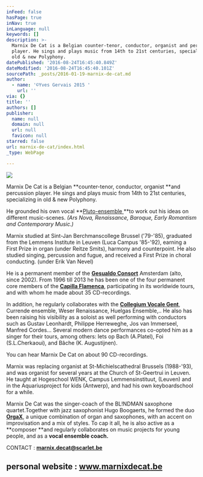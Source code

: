 ```yaml
---
inFeed: false
hasPage: true
inNav: true
inLanguage: null
keywords: []
description: >-
  Marnix De Cat is a Belgian counter-tenor, conductor, organist and percussion
  player. He sings and plays music from 14th to 21st centuries, specializing in
  old & new Polyphony.
datePublished: '2016-08-24T16:45:40.849Z'
dateModified: '2016-08-24T16:45:40.101Z'
sourcePath: _posts/2016-01-19-marnix-de-cat.md
author:
  - name: '©Yves Gervais 2015 '
    url: ''
via: {}
title: ''
authors: []
publisher:
  name: null
  domain: null
  url: null
  favicon: null
starred: false
url: marnix-de-cat/index.html
_type: WebPage

---
```

![](https://s3-us-west-2.amazonaws.com/the-grid-img/p/5b58c9a81d4cc432cf8d16f589bc4da3dbf48d7b.jpg)

Marnix De Cat is a Belgian **counter-tenor, conductor, organist **and percussion player. He sings and plays music from 14th to 21st centuries, specializing in old & new Polyphony.

He grounded his own vocal **[Pluto-ensemble ][0]**to work out his ideas on different music-scenes. _(Ars Nova, Renaissance, Baroque, Early Romantism and Contemporary Music.)_

Marnix studied at Sint-Jan Berchmanscollege Brussel ('79-'85), graduated from the Lemmens Institute in Leuven (Luca Campus '85-'92), earning a First Prize in organ (under Reitze Smits), harmony and counterpoint. He also studied singing, percussion and fugue, and received a First Prize in choral conducting. (under Erik Van Nevel)

He is a permanent member of the **[Gesualdo Consort][1]** Amsterdam (alto, since 2002). From 1996 till 2013 he has been one of the four permanent core members of the **[Capilla Flamenca][2]**, participating in its worldwide tours, and with whom he made about 35 CD-recordings.

In addition, he regularly collaborates with the **[Collegium Vocale Gent][3]**, Currende ensemble, Weser Renaissance, Huelgas Ensemble,.. He also has been raising his visibility as a soloist as well performing with conductors such as Gustav Leonhardt, Philippe Herreweghe, Jos van Immerseel, Manfred Cordes... Several modern dance performances co-opted him as a singer for their tours, among others: Iets op Bach (A.Platel), Foi (S.L.Cherkaoui), and Bâche (K. Augustijnen).

You can hear Marnix De Cat on about 90 CD-recordings.

Marnix was replacing organist at St-Michielscathedral Brussels (1988-'93), and was organist for several years at the Church of St-Geertrui in Leuven. He taught at Hogeschool WENK, Campus Lemmensinstituut, (Leuven) and in the Aquariusproject for kids (Antwerp), and had his own keyboardschool for a while.

Marnix De Cat was the singer-coach of the BL!NDMAN saxophone quartet.Together with jazz saxophonist Hugo Boogaerts, he formed the duo **[OrgaX][4]**, a unique combination of organ and saxophones, with an accent on improvisation and a mix of styles. To cap it all, he is also active as a **composer **and regularly collaborates on music projects for young people, and as a **vocal ensemble coach.**

CONTACT : **marnix.decat@scarlet.be**

## personal website : [www.][5][marnixdecat][6][.be][5]

[0]: http://www.pluto-ensemble.eu/
[1]: http://www.gesualdoconsort.nl/
[2]: https://www.youtube.com/watch?v=UyFHdaCHPgo
[3]: http://www.collegiumvocale.com/
[4]: http://www.orgax.be/
[5]: https://thegrid.ai/marnix-de-cat/
[6]: http://www.marnixdecat.be/